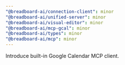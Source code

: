 ```yaml
---
"@breadboard-ai/connection-client": minor
"@breadboard-ai/unified-server": minor
"@breadboard-ai/visual-editor": minor
"@breadboard-ai/mcp-gcal": minor
"@breadboard-ai/types": minor
"@breadboard-ai/mcp": minor
---
```


Introduce built-in Google Calendar MCP client.
